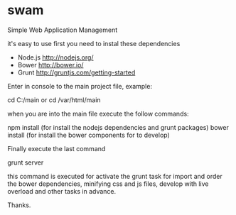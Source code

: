 # swam
Simple Web Application Management

it's easy to use first you need to instal these dependencies

- Node.js http://nodejs.org/
- Bower http://bower.io/
- Grunt http://gruntjs.com/getting-started

Enter in console to the main project file, example:

cd C:/main or cd /var/html/main

when you are into the main file execute the follow commands:

npm install (for install the nodejs dependencies and grunt packages)
bower install (for install the bower components for to develop)

Finally execute the last command

grunt server

this command is executed for activate the grunt task for import and order the bower dependencies, minifying css and js files, develop with live overload and other tasks in advance.

Thanks.





